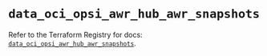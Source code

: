# `data_oci_opsi_awr_hub_awr_snapshots`

Refer to the Terraform Registry for docs: [`data_oci_opsi_awr_hub_awr_snapshots`](https://registry.terraform.io/providers/hashicorp/oci/7.19.0/docs/data-sources/opsi_awr_hub_awr_snapshots).
